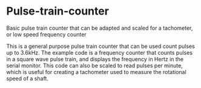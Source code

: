 # Pulse-train-counter
Basic pulse train counter that can be adapted and scaled for a tachometer, or low speed frequency counter

This is a general purpose pulse train counter that can be used count pulses up to 3.6kHz. The example code is a frequency counter that counts pulses in a square wave pulse train, and displays the frequency in Hertz in the serial monitor.  This code can also be scaled to read pulses per minute, which is useful for creating a tachometer used to measure the rotational speed of a shaft.
